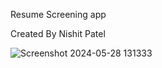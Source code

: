 Resume Screening app

Created By Nishit Patel

![Screenshot 2024-05-28 131333](https://github.com/NishitPatel25/Resume-Screening-app/assets/117337571/dbe4dde7-9507-412e-a2b3-3d02cc510831)
